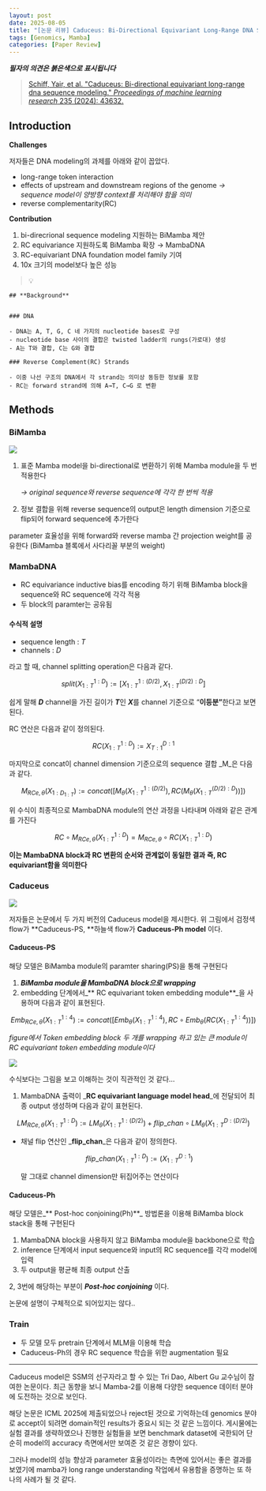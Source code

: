 ```yaml
---
layout: post
date: 2025-08-05
title: "[논문 리뷰] Caduceus: Bi-Directional Equivariant Long-Range DNA Sequence Modeling"
tags: [Genomics, Mamba]
categories: [Paper Review]
---
```


<span class="notion-red">_**필자의 의견은 붉은색으로 표시됩니다**_</span>


> [Schiff, Yair, et al. "Caduceus: Bi-directional equivariant long-range dna sequence modeling." ](https://pmc.ncbi.nlm.nih.gov/articles/PMC12189541/)[_Proceedings of machine learning research_](https://pmc.ncbi.nlm.nih.gov/articles/PMC12189541/)[ 235 (2024): 43632.](https://pmc.ncbi.nlm.nih.gov/articles/PMC12189541/)



## Introduction


**Challenges**


저자들은 DNA modeling의 과제를 아래와 같이 꼽았다.

- long-range token interaction
- effects of upstream and downstream regions of the genome 
_→ sequence model이 양방향 context를 처리해야 함을 의미_
- reverse complementarity(RC)

**Contribution**

1. bi-direcrional sequence modeling 지원하는 BiMamba 제안
1. RC equivariance 지원하도록 BiMamba 확장 → MambaDNA
1. RC-equivariant DNA foundation model family 기여
1. 10x 크기의 model보다 높은 성능

> 💡 


	## **Background**


	### DNA

	- DNA는 A, T, G, C 네 가지의 nucleotide bases로 구성
	- nucleotide base 사이의 결합은 twisted ladder의 rungs(가로대) 생성
	- A는 T와 결합, C는 G와 결합

	### Reverse Complement(RC) Strands

	- 이중 나선 구조의 DNA에서 각 strand는 의미상 동등한 정보를 포함
	- RC는 forward strand에 의해 A→T, C→G 로 변환


## Methods



### BiMamba


![](https://prod-files-secure.s3.us-west-2.amazonaws.com/542b861c-36a8-4051-84e5-8804b6728dba/2c247d59-7815-4980-99f0-8f0d21f445a7/image.png?X-Amz-Algorithm=AWS4-HMAC-SHA256&X-Amz-Content-Sha256=UNSIGNED-PAYLOAD&X-Amz-Credential=ASIAZI2LB466S7TSQJEQ%2F20250820%2Fus-west-2%2Fs3%2Faws4_request&X-Amz-Date=20250820T140059Z&X-Amz-Expires=3600&X-Amz-Security-Token=IQoJb3JpZ2luX2VjEI7%2F%2F%2F%2F%2F%2F%2F%2F%2F%2FwEaCXVzLXdlc3QtMiJHMEUCIAlpogXCdnBJGVXB7qs8%2BY33ww1BCvqd081GfswGvl9mAiEAkXFpTU9efJavgrWfTnW3lo3pPik1StU0j96Y9%2FZjnXQqiAQI1%2F%2F%2F%2F%2F%2F%2F%2F%2F%2F%2FARAAGgw2Mzc0MjMxODM4MDUiDDQyXwsbXqYre0gpkCrcA0XrkytPSGCbLx9neISCfl3hmK%2BVXWfgeVsg2bHByEkBAB3L%2Fn6tzpuAurq%2FWRwBkHJHQrkD9w%2Fyf6jCf2nkL%2F19oRqMc0ujD7ZalZeQ1lDhTjikd%2Fa272a5g3a194xqXsHP0k%2B0ngwoXHUzqhhnHRUEUDe0HP0ht4OJkzpw3krqoQq62xbzCW30WYHmI3ehgYSxDgP0HwCw3OZ54DBCIHnJTs21tleZt25DlXpG9%2FkAxzM%2FP0TbWxgKGmBzbAC6ewScOf8UX9xNk7va%2F%2BdkbpUDzGYFvucD7GdJzuigEsJoeTIhlFhV2Kapt1OOa%2BN0cldd%2FF8wIuFAk4Mq8cIZ3mHOaALPBPmO%2FGqzkeG5TBY2hyRalFVq1G1AY16OewtqxfBxqmeR0UmU18bJnZ6YWvxBnONXiYET6lZC%2B9AZ7yWz3TTBp7ReLsK5ndVMVw24RRv5%2FLDTkw2HNFqQeoyphK%2B7bs6fQmdrD0PKrQKlBYqF1vwsAYKFb%2B0s72PQn0Mc8Pl6CXRc6ypYn0DBYcBRGJgPj2wMTFeVEVRihITWU3RUp7m7GwqXIgpH4hnI93b1dZR1mzmggXSCxjpbBIQubsbMkOGRx2kytE522rNc17jUjyi5nqjGY6A6BG70MJ%2Bml8UGOqUBj4QdtNr7hiRgIF%2FW0gtn0E%2BO7U83ofcOyv45H2V7c50wsnN3BMSyXDic3TUxSQTfQTE002%2Be%2F6KjvAhSSejc7xs8g0jQ%2BSpexgXXv%2Fq%2BZ6%2FK1LQTcjnPDU7h7F%2B4Pvn7040tV%2BbhVewS%2BC03a%2Fua7Bi17u98SC6j8j6VsItl147ZbiM0Bwz84d3gRyOTm1LBdbRMW0THjHk5a2QTrzFDzqoVQSeQ&X-Amz-Signature=74530a75388de680c47cf0c2fd1c46840c7fefcfed4dff594fcdd78d4f5e934d&X-Amz-SignedHeaders=host&x-amz-checksum-mode=ENABLED&x-id=GetObject)

1. 표준 Mamba model을 bi-directional로 변환하기 위해 Mamba module을 두 번 적용한다

	_→ original sequence와 reverse sequence에 각각 한 번씩 적용_

1. 정보 결합을 위해 reverse sequence의 output은 length dimension 기준으로 flip되어 forward sequence에 추가한다

parameter 효율성을 위해 forward와 reverse mamba 간 projection weight를 공유한다 (BiMamba 블록에서 사다리꼴 부분의 weight)



### MambaDNA

- RC equivariance inductive bias를 encoding 하기 위해 BiMamba block을 sequence와 RC sequence에 각각 적용
- 두 block의 paramter는 공유됨


#### 수식적 설명

- sequence length : _T_
- channels : _D_

라고 할 때,  channel splitting operation은 다음과 같다.


$$
split(X^{1:D}_{1:T}):=[X^{1:(D/2)}_{1:T},X^{(D/2):D}_{1:T}]
$$


<span class="notion-red">쉽게 말해 </span><span class="notion-red">_**D**_</span><span class="notion-red"> channel을 가진 길이가 </span><span class="notion-red">_**T**_</span><span class="notion-red">인 </span><span class="notion-red">_**X**_</span><span class="notion-red">를 channel 기준으로 “</span><span class="notion-red">**이등분”**</span><span class="notion-red">한다고 보면 된다.</span>


RC 연산은 다음과 같이 정의된다.


$$
RC(X^{1:D}_{1:T}):=X^{D:1}_{T:1}
$$


마지막으로 concat이 channel dimension 기준으로의 sequence 결합 _M_은 다음과 같다.


$$
M_{RCe,\theta}(X_{1:D_{1:T}}):=concat([M_{\theta}(X^{1:(D/2)}_{1:T}),RC(M_{\theta}(X^{(D/2):D}_{1:T}))])
$$


위 수식이 최종적으로 MambaDNA module의 연산 과정을 나타내며 아래와 같은 관계를 가진다


$$
RC\circ M_{RCe,\theta}(X^{1:D}_{1:T}) = M_{RCe,\theta} \circ RC(X^{1:D}_{1:T})
$$


**이는 MambaDNA block과 RC 변환의 순서와 관계없이 동일한 결과 즉, RC equivariant함을 의미한다**



### Caduceus


![](https://prod-files-secure.s3.us-west-2.amazonaws.com/542b861c-36a8-4051-84e5-8804b6728dba/f94a60d7-8145-473b-aef9-7c68d3ec604a/image.png?X-Amz-Algorithm=AWS4-HMAC-SHA256&X-Amz-Content-Sha256=UNSIGNED-PAYLOAD&X-Amz-Credential=ASIAZI2LB466S7TSQJEQ%2F20250820%2Fus-west-2%2Fs3%2Faws4_request&X-Amz-Date=20250820T140059Z&X-Amz-Expires=3600&X-Amz-Security-Token=IQoJb3JpZ2luX2VjEI7%2F%2F%2F%2F%2F%2F%2F%2F%2F%2FwEaCXVzLXdlc3QtMiJHMEUCIAlpogXCdnBJGVXB7qs8%2BY33ww1BCvqd081GfswGvl9mAiEAkXFpTU9efJavgrWfTnW3lo3pPik1StU0j96Y9%2FZjnXQqiAQI1%2F%2F%2F%2F%2F%2F%2F%2F%2F%2F%2FARAAGgw2Mzc0MjMxODM4MDUiDDQyXwsbXqYre0gpkCrcA0XrkytPSGCbLx9neISCfl3hmK%2BVXWfgeVsg2bHByEkBAB3L%2Fn6tzpuAurq%2FWRwBkHJHQrkD9w%2Fyf6jCf2nkL%2F19oRqMc0ujD7ZalZeQ1lDhTjikd%2Fa272a5g3a194xqXsHP0k%2B0ngwoXHUzqhhnHRUEUDe0HP0ht4OJkzpw3krqoQq62xbzCW30WYHmI3ehgYSxDgP0HwCw3OZ54DBCIHnJTs21tleZt25DlXpG9%2FkAxzM%2FP0TbWxgKGmBzbAC6ewScOf8UX9xNk7va%2F%2BdkbpUDzGYFvucD7GdJzuigEsJoeTIhlFhV2Kapt1OOa%2BN0cldd%2FF8wIuFAk4Mq8cIZ3mHOaALPBPmO%2FGqzkeG5TBY2hyRalFVq1G1AY16OewtqxfBxqmeR0UmU18bJnZ6YWvxBnONXiYET6lZC%2B9AZ7yWz3TTBp7ReLsK5ndVMVw24RRv5%2FLDTkw2HNFqQeoyphK%2B7bs6fQmdrD0PKrQKlBYqF1vwsAYKFb%2B0s72PQn0Mc8Pl6CXRc6ypYn0DBYcBRGJgPj2wMTFeVEVRihITWU3RUp7m7GwqXIgpH4hnI93b1dZR1mzmggXSCxjpbBIQubsbMkOGRx2kytE522rNc17jUjyi5nqjGY6A6BG70MJ%2Bml8UGOqUBj4QdtNr7hiRgIF%2FW0gtn0E%2BO7U83ofcOyv45H2V7c50wsnN3BMSyXDic3TUxSQTfQTE002%2Be%2F6KjvAhSSejc7xs8g0jQ%2BSpexgXXv%2Fq%2BZ6%2FK1LQTcjnPDU7h7F%2B4Pvn7040tV%2BbhVewS%2BC03a%2Fua7Bi17u98SC6j8j6VsItl147ZbiM0Bwz84d3gRyOTm1LBdbRMW0THjHk5a2QTrzFDzqoVQSeQ&X-Amz-Signature=6e6a158ba4f1ff8e1820939db84da21815469f247776ec5445f425a753ce2197&X-Amz-SignedHeaders=host&x-amz-checksum-mode=ENABLED&x-id=GetObject)


저자들은 논문에서 두 가지 버전의 Caduceus model을 제시한다. 위 그림에서 검정색 flow가 **Caduceus-PS, **하늘색 flow가 **Caduceus-Ph model** 이다.



#### Caduceus-PS


해당 모델은 BiMamba module의 paramter sharing(PS)을 통해 구현된다

1. _**BiMamba module을 MambaDNA block으로 wrapping**_
1. embedding 단계에서_** RC equivariant token embedding module**_을 사용하며 다음과 같이 표현된다.

$$
Emb_{RCe,\theta}(X^{1:4}_{1:T}):=concat([Emb_{\theta}(X^{1:4}_{1:T}),RC \circ Emb_{\theta}(RC(X^{1:4}_{1:T}))])
$$


_figure에서 Token embedding block 두 개를 wrapping 하고 있는 큰 module이 RC equivariant token embedding module이다_


![](https://prod-files-secure.s3.us-west-2.amazonaws.com/542b861c-36a8-4051-84e5-8804b6728dba/b175e4da-71eb-4e91-8c23-a06dabe673c9/image.png?X-Amz-Algorithm=AWS4-HMAC-SHA256&X-Amz-Content-Sha256=UNSIGNED-PAYLOAD&X-Amz-Credential=ASIAZI2LB466S7TSQJEQ%2F20250820%2Fus-west-2%2Fs3%2Faws4_request&X-Amz-Date=20250820T140100Z&X-Amz-Expires=3600&X-Amz-Security-Token=IQoJb3JpZ2luX2VjEI7%2F%2F%2F%2F%2F%2F%2F%2F%2F%2FwEaCXVzLXdlc3QtMiJHMEUCIAlpogXCdnBJGVXB7qs8%2BY33ww1BCvqd081GfswGvl9mAiEAkXFpTU9efJavgrWfTnW3lo3pPik1StU0j96Y9%2FZjnXQqiAQI1%2F%2F%2F%2F%2F%2F%2F%2F%2F%2F%2FARAAGgw2Mzc0MjMxODM4MDUiDDQyXwsbXqYre0gpkCrcA0XrkytPSGCbLx9neISCfl3hmK%2BVXWfgeVsg2bHByEkBAB3L%2Fn6tzpuAurq%2FWRwBkHJHQrkD9w%2Fyf6jCf2nkL%2F19oRqMc0ujD7ZalZeQ1lDhTjikd%2Fa272a5g3a194xqXsHP0k%2B0ngwoXHUzqhhnHRUEUDe0HP0ht4OJkzpw3krqoQq62xbzCW30WYHmI3ehgYSxDgP0HwCw3OZ54DBCIHnJTs21tleZt25DlXpG9%2FkAxzM%2FP0TbWxgKGmBzbAC6ewScOf8UX9xNk7va%2F%2BdkbpUDzGYFvucD7GdJzuigEsJoeTIhlFhV2Kapt1OOa%2BN0cldd%2FF8wIuFAk4Mq8cIZ3mHOaALPBPmO%2FGqzkeG5TBY2hyRalFVq1G1AY16OewtqxfBxqmeR0UmU18bJnZ6YWvxBnONXiYET6lZC%2B9AZ7yWz3TTBp7ReLsK5ndVMVw24RRv5%2FLDTkw2HNFqQeoyphK%2B7bs6fQmdrD0PKrQKlBYqF1vwsAYKFb%2B0s72PQn0Mc8Pl6CXRc6ypYn0DBYcBRGJgPj2wMTFeVEVRihITWU3RUp7m7GwqXIgpH4hnI93b1dZR1mzmggXSCxjpbBIQubsbMkOGRx2kytE522rNc17jUjyi5nqjGY6A6BG70MJ%2Bml8UGOqUBj4QdtNr7hiRgIF%2FW0gtn0E%2BO7U83ofcOyv45H2V7c50wsnN3BMSyXDic3TUxSQTfQTE002%2Be%2F6KjvAhSSejc7xs8g0jQ%2BSpexgXXv%2Fq%2BZ6%2FK1LQTcjnPDU7h7F%2B4Pvn7040tV%2BbhVewS%2BC03a%2Fua7Bi17u98SC6j8j6VsItl147ZbiM0Bwz84d3gRyOTm1LBdbRMW0THjHk5a2QTrzFDzqoVQSeQ&X-Amz-Signature=a994ff8643aaa1a30c13f76c9e19e6d12616fbb0d7475b72a85199bcd2b0ce90&X-Amz-SignedHeaders=host&x-amz-checksum-mode=ENABLED&x-id=GetObject)


<span class="notion-red">수식보다는 그림을 보고 이해하는 것이 직관적인 것 같다…</span>

1. MambaDNA 출력이 _**RC equivariant language model head**_에 전달되어 최종 output 생성하며 다음과 같이 표현된다.

$$
LM_{RCe,\theta}(X^{1:D}_{1:T}):= LM_{\theta}(X^{1:(D/2)}_{1:T})+flip\_chan\circ LM_{\theta}(X^{D:(D/2)}_{1:T})
$$

- 채널 flip 연산인 _**flip\_chan**_은 다음과 같이 정의한다.

	$$
	flip\_chan(X^{1:D}_{1:T}):=(X^{D:1}_{1:T})
	$$


	말 그대로 channel dimension만 뒤집어주는 연산이다



#### Caduceus-Ph


해당 모델은_** Post-hoc conjoining(Ph)**_ 방법론을 이용해 BiMamba block stack을 통해 구현된다

1. MambaDNA block을 사용하지 않고 BiMamba module을 backbone으로 학습
1. inference 단계에서 input sequence와 input의 RC sequence를 각각 model에 입력
1. 두 output을 평균해 최종 output 산출

2, 3번에 해당하는 부분이 _**Post-hoc conjoining**_ 이다.


<span class="notion-red">논문에 설명이 구체적으로 되어있지는 않다..</span>



### Train

- 두 모델 모두 pretrain 단계에서 MLM을 이용해 학습
- Caduceus-Ph의 경우 RC sequence 학습을 위한 augmentation 필요

---


<span class="notion-red">Caduceus model은 SSM의 선구자라고 할 수 있는 Tri Dao, Albert Gu 교수님이 참여한 논문이다. 최근 동향을 보니 Mamba-2를 이용해 다양한 sequence 데이터 분야에 도전하는 것으로 보인다.</span>


<span class="notion-red">해당 논문은 ICML 2025에 제출되었으나 reject된 것으로 기억하는데 genomics 분야로 accept이 되려면 domain적인 results가 중요시 되는 것 같은 느낌이다. 게시물에는 실험 결과를 생략하였으나 진행한 실험들을 보면 benchmark dataset에 국한되어 단순히 model의 accuracy 측면에서만 보여준 것 같은 경향이 있다.</span>


<span class="notion-red">그러나 model의 성능 향상과 parameter 효율성이라는 측면에 있어서는 좋은 결과를 보였기에 mamba가 long range understanding 작업에서 유용함을 증명하는 또 하나의 사례가 될 것 같다.</span>

